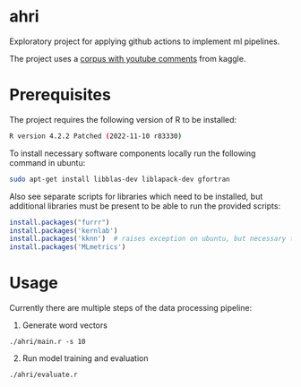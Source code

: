 # ahri

Exploratory project for applying github actions to implement ml pipelines.

The project uses a [corpus with youtube comments](https://www.kaggle.com/datasets/advaypatil/youtube-statistics) from kaggle.

# Prerequisites

The project requires the following version of R to be installed:

```sh
R version 4.2.2 Patched (2022-11-10 r83330)
```

To install necessary software components locally run the following command in ubuntu:

```sh
sudo apt-get install libblas-dev liblapack-dev gfortran
```

Also see separate scripts for libraries which need to be installed, but additional libraries must be present to be able to run the provided scripts:

```r
install.packages("furrr")
install.packages('kernlab')
install.packages('kknn')  # raises exception on ubuntu, but necessary to apply kknn classifier
install.packages('MLmetrics')
```

# Usage

Currently there are multiple steps of the data processing pipeline:

1. Generate word vectors

```
./ahri/main.r -s 10
```

2. Run model training and evaluation
```
./ahri/evaluate.r
```

